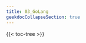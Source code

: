 ```yaml
---
title: 03_GoLang
geekdocCollapseSection: true
---
```


<!-- spellchecker-disable -->

{{< toc-tree >}}

<!-- spellchecker-enable -->